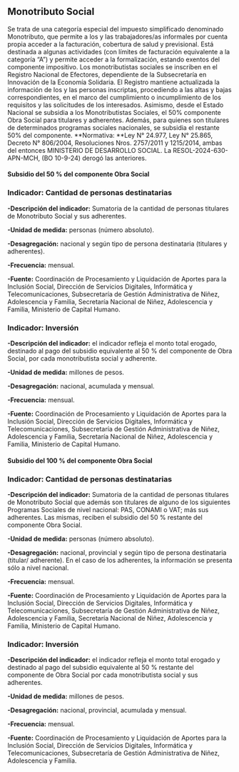 ## Monotributo Social
Se trata de una categoría especial del impuesto simplificado denominado Monotributo, que permite a los y las trabajadores/as informales por cuenta propia acceder a la facturación, cobertura de salud y previsional. Está destinada a algunas actividades (con límites de facturación equivalente a la categoría “A”) y permite acceder a la formalización, estando exentos del componente impositivo. Los monotributistas sociales se inscriben en el Registro Nacional de Efectores, dependiente de la Subsecretaría en Innovación de la Economía Solidaria. El Registro mantiene actualizada la información de los y las personas inscriptas, procediendo a las altas y bajas correspondientes, en el marco del cumplimiento o incumplimiento de los requisitos y las solicitudes de los interesados.
Asimismo, desde el Estado Nacional se subsidia a los Monotributistas Sociales, el 50% componente Obra Social para titulares y adherentes. Además, para quienes son titulares de determinados programas sociales nacionales, se subsidia el restante 50% del componente.
**Normativa: **Ley N° 24.977, Ley N° 25.865, Decreto N° 806/2004, Resoluciones Nros. 2757/2011 y 1215/2014, ambas del entonces MINISTERIO DE DESARROLLO SOCIAL. La RESOL-2024-630-APN-MCH, (BO 10-9-24) derogó las anteriores. 
#### Subsidio del 50 % del componente Obra Social
### Indicador: Cantidad de personas destinatarias

**-Descripción del indicador:** Sumatoria de la cantidad de personas titulares de Monotributo Social y sus adherentes.

**-Unidad de medida:** personas (número absoluto).

**-Desagregación:**  nacional y según tipo de persona destinataria (titulares y adherentes).

**-Frecuencia:** mensual.

**-Fuente:** Coordinación de Procesamiento y Liquidación de Aportes para la Inclusión Social, Dirección de Servicios Digitales, Informática y Telecomunicaciones, Subsecretaría de Gestión Administrativa de Niñez, Adolescencia y Familia, Secretaría Nacional de Niñez, Adolescencia y Familia, Ministerio de Capital Humano.

### Indicador: Inversión
**-Descripción del indicador:** el indicador refleja el monto total erogado, destinado al pago del subsidio equivalente al 50 % del componente de Obra Social, por cada monotributista social y adherente.

**-Unidad de medida:** millones de pesos.

**-Desagregación:** nacional, acumulada y mensual.

**-Frecuencia:** mensual.

**-Fuente:** Coordinación de Procesamiento y Liquidación de Aportes para la Inclusión Social, Dirección de Servicios Digitales, Informática y Telecomunicaciones, Subsecretaría de Gestión Administrativa de Niñez, Adolescencia y Familia, Secretaría Nacional de Niñez, Adolescencia y Familia, Ministerio de Capital Humano.

 
#### Subsidio del 100 % del componente Obra Social

### Indicador: Cantidad de personas destinatarias

**-Descripción del indicador:** Sumatoria de la cantidad de personas titulares de Monotributo Social que además son titulares de alguno de los siguientes Programas Sociales de nivel nacional: PAS, CONAMI o VAT; más sus adherentes. Las mismas, reciben el subsidio del 50 % restante del componente Obra Social.

**-Unidad de medida:** personas (número absoluto).

**-Desagregación:** nacional, provincial y según tipo de persona destinataria (titular/ adherente). En el caso de los adherentes, la información se presenta sólo a nivel nacional.

**-Frecuencia:** mensual.

**-Fuente:** Coordinación de Procesamiento y Liquidación de Aportes para la Inclusión Social, Dirección de Servicios Digitales, Informática y Telecomunicaciones, Subsecretaría de Gestión Administrativa de Niñez, Adolescencia y Familia, Secretaría Nacional de Niñez, Adolescencia y Familia, Ministerio de Capital Humano.

### Indicador: Inversión
**-Descripción del indicador:** el indicador refleja el monto total erogado y destinado al pago del subsidio equivalente al 50 % restante del componente de Obra Social por cada monotributista social y sus adherentes.

**-Unidad de medida:** millones de pesos.

**-Desagregación:** nacional, provincial, acumulada y mensual.

**-Frecuencia:** mensual.

**-Fuente:** Coordinación de Procesamiento y Liquidación de Aportes para la Inclusión Social, Dirección de Servicios Digitales, Informática y Telecomunicaciones, Subsecretaría de Gestión Administrativa de Niñez, Adolescencia y Familia.
